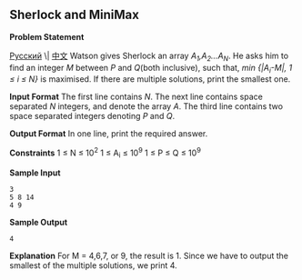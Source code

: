 ## Sherlock and MiniMax

**Problem Statement**

[Русский][] \\| [中文][]
 Watson gives Sherlock an array *A<sub>1</sub>,A<sub>2</sub>…A<sub>N</sub>*.
 He asks him to find an integer *M* between *P* and *Q*(both inclusive), such that, *min {|A<sub>i</sub>-M|, 1 ≤ i ≤ N}* is maximised. If there are multiple solutions, print the smallest one.

**Input Format**
 The first line contains *N*. The next line contains space separated *N* integers, and denote the array *A*. The third line contains two space separated integers denoting *P* and *Q*.

**Output Format**
 In one line, print the required answer.

**Constraints**
 1 ≤ N ≤ 10<sup>2</sup>
 1 ≤ A<sub>i</sub> ≤ 10<sup>9</sup>
 1 ≤ P ≤ Q ≤ 10<sup>9</sup>

**Sample Input**

    3
    5 8 14
    4 9

**Sample Output**

    4

**Explanation**
 For M = 4,6,7, or 9, the result is 1. Since we have to output the smallest of the multiple solutions, we print 4.

  [Русский]: https://hr-filepicker.s3.amazonaws.com/101may14/russian/2491-sherlock-and-minimax.pdf
  [中文]: https://hr-filepicker.s3.amazonaws.com/101may14/chinese/2491-sherlock-and-minimax.pdf